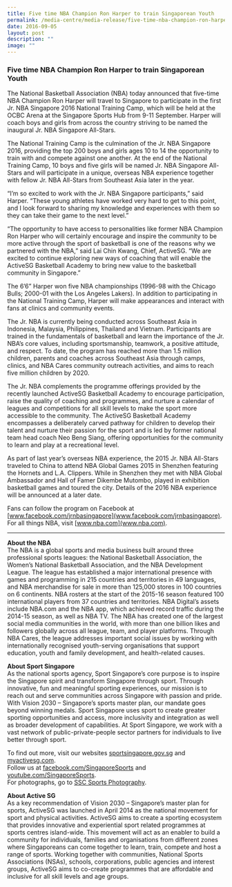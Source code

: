 ```yaml
---
title: Five time NBA Champion Ron Harper to train Singaporean Youth
permalink: /media-centre/media-release/five-time-nba-champion-ron-harper-to-train-singaporean-youth/
date: 2016-09-05
layout: post
description: ""
image: ""
---
```

### **Five time NBA Champion Ron Harper to train Singaporean Youth**

The National Basketball Association (NBA) today announced that five-time NBA Champion Ron Harper will travel to Singapore to participate in the first Jr. NBA Singapore 2016 National Training Camp, which will be held at the OCBC Arena at the Singapore Sports Hub from 9-11 September. Harper will coach boys and girls from across the country striving to be named the inaugural Jr. NBA Singapore All-Stars.  
  
The National Training Camp is the culmination of the Jr. NBA Singapore 2016, providing the top 200 boys and girls ages 10 to 14 the opportunity to train with and compete against one another. At the end of the National Training Camp, 10 boys and five girls will be named Jr. NBA Singapore All-Stars and will participate in a unique, overseas NBA experience together with fellow Jr. NBA All-Stars from Southeast Asia later in the year.  
  
“I’m so excited to work with the Jr. NBA Singapore participants,” said Harper. “These young athletes have worked very hard to get to this point, and I look forward to sharing my knowledge and experiences with them so they can take their game to the next level.”  
  
“The opportunity to have access to personalities like former NBA Champion Ron Harper who will certainly encourage and inspire the community to be more active through the sport of basketball is one of the reasons why we partnered with the NBA,” said Lai Chin Kwang, Chief, ActiveSG. “We are excited to continue exploring new ways of coaching that will enable the ActiveSG Basketball Academy to bring new value to the basketball community in Singapore.”  
  
The 6’6” Harper won five NBA championships (1996-98 with the Chicago Bulls; 2000-01 with the Los Angeles Lakers). In addition to participating in the National Training Camp, Harper will make appearances and interact with fans at clinics and community events.  
  
The Jr. NBA is currently being conducted across Southeast Asia in Indonesia, Malaysia, Philippines, Thailand and Vietnam. Participants are trained in the fundamentals of basketball and learn the importance of the Jr. NBA’s core values, including sportsmanship, teamwork, a positive attitude, and respect. To date, the program has reached more than 1.5 million children, parents and coaches across Southeast Asia through camps, clinics, and NBA Cares community outreach activities, and aims to reach five million children by 2020.  
  
The Jr. NBA complements the programme offerings provided by the recently launched ActiveSG Basketball Academy to encourage participation, raise the quality of coaching and programmes, and nurture a calendar of leagues and competitions for all skill levels to make the sport more accessible to the community. The ActiveSG Basketball Academy encompasses a deliberately carved pathway for children to develop their talent and nurture their passion for the sport and is led by former national team head coach Neo Beng Siang, offering opportunities for the community to learn and play at a recreational level.  
  
As part of last year’s overseas NBA experience, the 2015 Jr. NBA All-Stars traveled to China to attend NBA Global Games 2015 in Shenzhen featuring the Hornets and L.A. Clippers. While in Shenzhen they met with NBA Global Ambassador and Hall of Famer Dikembe Mutombo, played in exhibition basketball games and toured the city. Details of the 2016 NBA experience will be announced at a later date.  
  
Fans can follow the program on Facebook at [www.facebook.com/jrnbasingapore](www.facebook.com/jrnbasingapore). For all things NBA, visit [www.nba.com](www.nba.com).  

---

**About the NBA** <br>
The NBA is a global sports and media business built around three professional sports leagues: the National Basketball Association, the Women’s National Basketball Association, and the NBA Development League. The league has established a major international presence with games and programming in 215 countries and territories in 49 languages, and NBA merchandise for sale in more than 125,000 stores in 100 countries on 6 continents. NBA rosters at the start of the 2015-16 season featured 100 international players from 37 countries and territories. NBA Digital’s assets include NBA.com and the NBA app, which achieved record traffic during the 2014-15 season, as well as NBA TV. The NBA has created one of the largest social media communities in the world, with more than one billion likes and followers globally across all league, team, and player platforms. Through NBA Cares, the league addresses important social issues by working with internationally recognised youth-serving organisations that support education, youth and family development, and health-related causes.  
  
**About Sport Singapore**<br>
As the national sports agency, Sport Singapore’s core purpose is to inspire the Singapore spirit and transform Singapore through sport. Through innovative, fun and meaningful sporting experiences, our mission is to reach out and serve communities across Singapore with passion and pride. With Vision 2030 – Singapore’s sports master plan, our mandate goes beyond winning medals. Sport Singapore uses sport to create greater sporting opportunities and access, more inclusivity and integration as well as broader development of capabilities. At Sport Singapore, we work with a vast network of public-private-people sector partners for individuals to live better through sport.  
  
To find out more, visit our websites [sportsingapore.gov.sg](http://www.sportsingapore.gov.sg/) and [myactivesg.com](http://www.myactivesg.com/).<br>Follow us at [facebook.com/SingaporeSports](http://www.facebook.com/SingaporeSports) and [youtube.com/SingaporeSports](http://www.youtube.com/SingaporeSports).<br>For photographs, go to [SSC Sports Photography](http://www.flickr.com/ssc-sportsphotography).
  
**About Active SG** <br>
As a key recommendation of Vision 2030 – Singapore’s master plan for sports, ActiveSG was launched in April 2014 as the national movement for sport and physical activities. ActiveSG aims to create a sporting ecosystem that provides innovative and experiential sport related programmes at sports centres island-wide. This movement will act as an enabler to build a community for individuals, families and organisations from different zones where Singaporeans can come together to learn, train, compete and host a range of sports. Working together with communities, National Sports Associations (NSAs), schools, corporations, public agencies and interest groups, ActiveSG aims to co-create programmes that are affordable and inclusive for all skill levels and age groups.